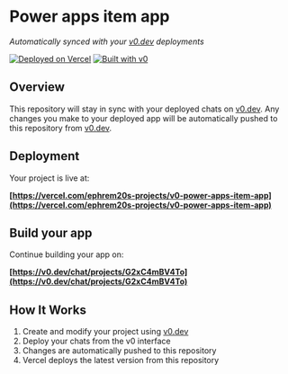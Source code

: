 # Power apps item app

*Automatically synced with your [v0.dev](https://v0.dev) deployments*

[![Deployed on Vercel](https://img.shields.io/badge/Deployed%20on-Vercel-black?style=for-the-badge&logo=vercel)](https://vercel.com/ephrem20s-projects/v0-power-apps-item-app)
[![Built with v0](https://img.shields.io/badge/Built%20with-v0.dev-black?style=for-the-badge)](https://v0.dev/chat/projects/G2xC4mBV4To)

## Overview

This repository will stay in sync with your deployed chats on [v0.dev](https://v0.dev).
Any changes you make to your deployed app will be automatically pushed to this repository from [v0.dev](https://v0.dev).

## Deployment

Your project is live at:

**[https://vercel.com/ephrem20s-projects/v0-power-apps-item-app](https://vercel.com/ephrem20s-projects/v0-power-apps-item-app)**

## Build your app

Continue building your app on:

**[https://v0.dev/chat/projects/G2xC4mBV4To](https://v0.dev/chat/projects/G2xC4mBV4To)**

## How It Works

1. Create and modify your project using [v0.dev](https://v0.dev)
2. Deploy your chats from the v0 interface
3. Changes are automatically pushed to this repository
4. Vercel deploys the latest version from this repository